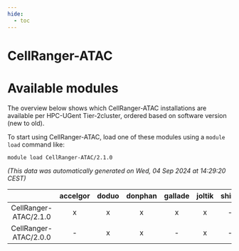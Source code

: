 ```yaml
---
hide:
  - toc
---
```


CellRanger-ATAC
===============

# Available modules


The overview below shows which CellRanger-ATAC installations are available per HPC-UGent Tier-2cluster, ordered based on software version (new to old).

To start using CellRanger-ATAC, load one of these modules using a `module load` command like:

```shell
module load CellRanger-ATAC/2.1.0
```

*(This data was automatically generated on Wed, 04 Sep 2024 at 14:29:20 CEST)*  

| |accelgor|doduo|donphan|gallade|joltik|shinx|skitty|
| :---: | :---: | :---: | :---: | :---: | :---: | :---: | :---: |
|CellRanger-ATAC/2.1.0|x|x|x|x|x|-|x|
|CellRanger-ATAC/2.0.0|-|x|x|-|x|-|-|
